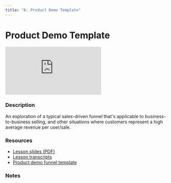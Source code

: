 ```yaml
---
title: "6: Product Demo Template"
---
```


# Product Demo Template

<div class='embed-container'><iframe src='https://player.vimeo.com/video/322701221' frameborder='0' webkitAllowFullScreen mozallowfullscreen allowFullScreen></iframe></div>


### Description

An exploration of a typical sales-driven funnel that's applicable to business-to-business selling, and other situations where customers represent a high average revenue per user/sale.

### Resources

- [Lesson slides (PDF)](https://drive.google.com/open?id=1u0LmAokjNj-8oFpjdjVi_6G12emkDuao)
- [Lesson transcripts](https://drive.google.com/open?id=1oKc3mOtfkaqBN-4Vdf17R9XSc3Nl46mySh60FBrdeFE)
- [Product demo funnel template](https://drive.google.com/open?id=1-JafUIUMnFsd20rKFYFawMynLExXT73b)

### Notes